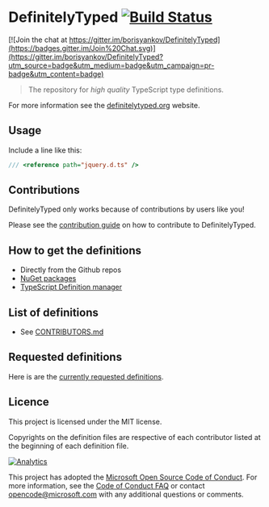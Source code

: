 # DefinitelyTyped [![Build Status](https://travis-ci.org/borisyankov/DefinitelyTyped.png?branch=master)](https://travis-ci.org/borisyankov/DefinitelyTyped)

[![Join the chat at https://gitter.im/borisyankov/DefinitelyTyped](https://badges.gitter.im/Join%20Chat.svg)](https://gitter.im/borisyankov/DefinitelyTyped?utm_source=badge&utm_medium=badge&utm_campaign=pr-badge&utm_content=badge)

> The repository for *high quality* TypeScript type definitions.

For more information see the [definitelytyped.org](http://definitelytyped.org) website.

## Usage

Include a line like this:

```typescript
/// <reference path="jquery.d.ts" />
```

## Contributions

DefinitelyTyped only works because of contributions by users like you!

Please see the [contribution guide](http://definitelytyped.org/guides/contributing.html) on how to contribute to DefinitelyTyped.

## How to get the definitions

* Directly from the Github repos
* [NuGet packages](http://nuget.org/packages?q=DefinitelyTyped)
* [TypeScript Definition manager](https://github.com/DefinitelyTyped/tsd)

## List of definitions

* See [CONTRIBUTORS.md](CONTRIBUTORS.md)

## Requested definitions

Here is are the [currently requested definitions](https://github.com/borisyankov/DefinitelyTyped/labels/Definition%3ARequest).

## Licence

This project is licensed under the MIT license.

Copyrights on the definition files are respective of each contributor listed at the beginning of each definition file.

[![Analytics](https://ga-beacon.appspot.com/UA-47495295-4/borisyankov/DefinitelyTyped)](https://github.com/igrigorik/ga-beacon)


This project has adopted the [Microsoft Open Source Code of Conduct](https://opensource.microsoft.com/codeofconduct/). For more information, see the [Code of Conduct FAQ](https://opensource.microsoft.com/codeofconduct/faq/) or contact [opencode@microsoft.com](mailto:opencode@microsoft.com) with any additional questions or comments.
